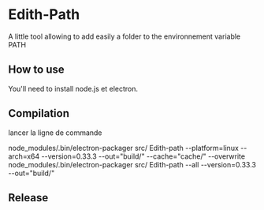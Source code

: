 Edith-Path
==========

A little tool allowing to add easily a folder to the environnement variable PATH

How to use
-----------


You'll need to install node.js et electron.


Compilation
-----------

lancer la ligne de commande


node_modules/.bin/electron-packager src/ Edith-path --platform=linux --arch=x64 --version=0.33.3 --out="build/" --cache="cache/" --overwrite
node_modules/.bin/electron-packager src/ Edith-path --all --version=0.33.3 --out="build/"


Release
-------
